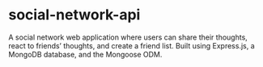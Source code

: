 # social-network-api
A social network web application where users can share their thoughts, react to friends’ thoughts, and create a friend list. Built using Express.js, a MongoDB database, and the Mongoose ODM.

